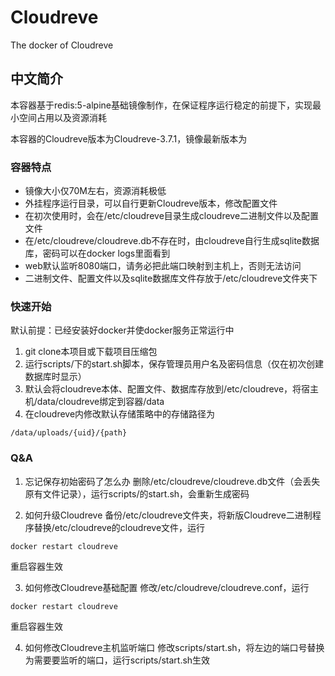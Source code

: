 # Cloudreve
The docker of Cloudreve

## 中文简介

本容器基于redis:5-alpine基础镜像制作，在保证程序运行稳定的前提下，实现最小空间占用以及资源消耗

本容器的Cloudreve版本为Cloudreve-3.7.1，镜像最新版本为


### 容器特点
* 镜像大小仅70M左右，资源消耗极低
* 外挂程序运行目录，可以自行更新Cloudreve版本，修改配置文件
* 在初次使用时，会在/etc/cloudreve目录生成cloudreve二进制文件以及配置文件
* 在/etc/cloudreve/cloudreve.db不存在时，由cloudreve自行生成sqlite数据库，密码可以在docker logs里面看到
* web默认监听8080端口，请务必把此端口映射到主机上，否则无法访问
* 二进制文件、配置文件以及sqlite数据库文件存放于/etc/cloudreve文件夹下

### 快速开始

默认前提：已经安装好docker并使docker服务正常运行中

1. git clone本项目或下载项目压缩包
2. 运行scripts/下的start.sh脚本，保存管理员用户名及密码信息（仅在初次创建数据库时显示）
3. 默认会将cloudreve本体、配置文件、数据库存放到/etc/cloudreve，将宿主机/data/cloudreve绑定到容器/data
4. 在cloudreve内修改默认存储策略中的存储路径为
```
/data/uploads/{uid}/{path}
```

### Q&A

1. 忘记保存初始密码了怎么办
删除/etc/cloudreve/cloudreve.db文件（会丢失原有文件记录），运行scripts/的start.sh，会重新生成密码

2. 如何升级Cloudreve
备份/etc/cloudreve文件夹，将新版Cloudreve二进制程序替换/etc/cloudreve的cloudreve文件，运行
```
docker restart cloudreve
```
重启容器生效

3. 如何修改Cloudreve基础配置
修改/etc/cloudreve/cloudreve.conf，运行
```
docker restart cloudreve
```
重启容器生效

4. 如何修改Cloudreve主机监听端口
修改scripts/start.sh，将左边的端口号替换为需要要监听的端口，运行scripts/start.sh生效
